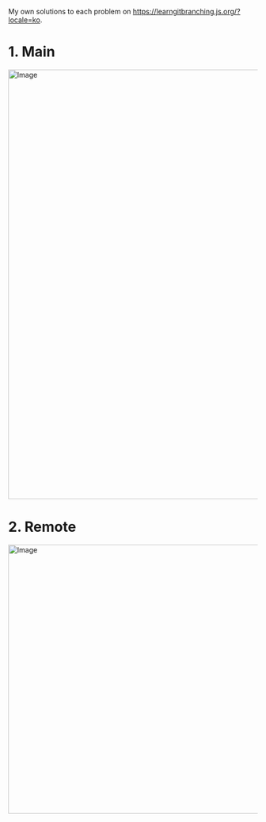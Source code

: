 My own solutions to each problem on https://learngitbranching.js.org/?locale=ko.  

# 1. Main
<img width="892" height="867" alt="Image" src="https://github.com/user-attachments/assets/7ab2de3e-9a0a-473a-a971-85fd8cc49ae3" />

# 2. Remote 
<img width="1227" height="543" alt="Image" src="https://github.com/user-attachments/assets/bf6c6bc0-7c1e-4db8-95c0-c7fe08343e42" />
